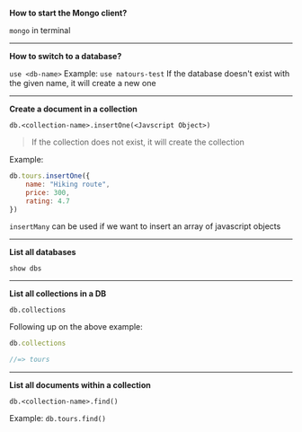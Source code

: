 **How to start the Mongo client?**

`mongo` in terminal

----
**How to switch to a database?**

`use <db-name>`
Example: `use natours-test`
If the database doesn't exist with the given name, it will create a new one

---
**Create a document in a collection**

`db.<collection-name>.insertOne(<Javscript Object>)`

> If the collection does not exist, it will create the collection

Example:
```js
db.tours.insertOne({
	name: "Hiking route",
	price: 300,
	rating: 4.7
})
```

`insertMany` can be used if we want to insert an array of javascript objects

---
**List all databases**

`show dbs`

---
**List all collections in a DB**

`db.collections`

Following up on the above example:
```js
db.collections

//=> tours
```

---
**List all documents within a collection**

`db.<collection-name>.find()`

Example: `db.tours.find()`
